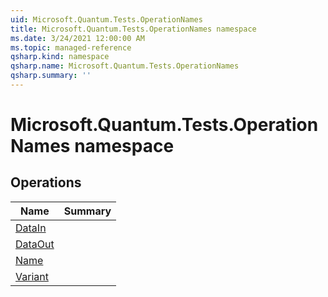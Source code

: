 ```yaml
---
uid: Microsoft.Quantum.Tests.OperationNames
title: Microsoft.Quantum.Tests.OperationNames namespace
ms.date: 3/24/2021 12:00:00 AM
ms.topic: managed-reference
qsharp.kind: namespace
qsharp.name: Microsoft.Quantum.Tests.OperationNames
qsharp.summary: ''
---
```


# Microsoft.Quantum.Tests.OperationNames namespace




<!-- summaries -->

## Operations

| Name | Summary |
|------|---------|
|[DataIn](xref:Microsoft.Quantum.Tests.OperationNames.DataIn) |
|[DataOut](xref:Microsoft.Quantum.Tests.OperationNames.DataOut) |
|[Name](xref:Microsoft.Quantum.Tests.OperationNames.Name) |
|[Variant](xref:Microsoft.Quantum.Tests.OperationNames.Variant) |


<!-- /summaries -->
